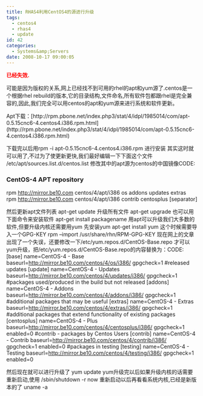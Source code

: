 ```yaml
---
title: RHAS4利用CentOS4的源进行升级
tags:
  - centos4
  - rhas4
  - update
id: 42
categories:
  - Systems&amp;Servers
date: 2008-10-17 09:00:05
---
```


**<span style="color: #ff0000;">已经失效.</span>**

可能是因为版权的关系,网上已经找不到可用的rhel的apt和yum源了.centos是一个根据rhel rebuild的版本,它的目录结构,文件命名,所有软件包都跟rhel是完全兼容的,因此,我们完全可以用centos的apt和yum源来进行系统和软件更新。

<!--more-->Apt下载：[http://rpm.pbone.net/index.php3/stat/4/idpl/1985014/com/apt-0.5.15cnc6-4.centos4.i386.rpm.html](http://rpm.pbone.net/index.php3/stat/4/idpl/1985014/com/apt-0.5.15cnc6-4.centos4.i386.rpm.html)
下载完以后用rpm -i apt-0.5.15cnc6-4.centos4.i386.rpm 进行安装
其实这时就可以用了,不过为了使更新更快,我们最好编辑一下下面这个文件
/etc/apt/sources.list.d/centos.list
修改其中的apt源为centos的中国镜像CODE:
### CentOS-4 APT repository
rpm http://mirror.be10.com centos/4/apt/i386 os addons updates extras
rpm http://mirror.be10.com centos/4/apt/i386 contrib centosplus [separator]

然后更新apt文件列表
apt-get update
升级所有文件
apt-get upgrade
也可以用下面命令来安装软件
apt-get install packagename
用apt可以升级我们大多数的软件,但要升级内核还需要用yum
先安装yum
apt-get install yum
这个时候需要导入一个GPG-KEY
rpm –import /usr/share/rhn/RPM-GPG-KEY
现在网上的文章出现了一个失误，还要修改一下/etc/yum.repos.d/CentOS-Base.repo
才可以yum升级，把/etc/yum.repos.d/CentOS-Base.repo的内容替换为：CODE:
[base]
name=CentOS-4 - Base
baseurl=http://mirror.be10.com/centos/4/os/i386/
gpgcheck=1
#released updates
[update]
name=CentOS-4 - Updates
baseurl=http://mirror.be10.com/centos/4/updates/i386/
gpgcheck=1
#packages used/produced in the build but not released
[addons]
name=CentOS-4 - Addons
baseurl=http://mirror.be10.com/centos/4/addons/i386/
gpgcheck=1
#additional packages that may be useful
[extras]
name=CentOS-4 - Extras
baseurl=http://mirror.be10.com/centos/4/extras/i386/
gpgcheck=1
#additional packages that extend functionality of existing packages
[centosplus]
name=CentOS-4 - Plus
baseurl=http://mirror.be10.com/centos/4/centosplus/i386/
gpgcheck=1
enabled=0
#contrib - packages by Centos Users
[contrib]
name=CentOS-4 - Contrib
baseurl=http://mirror.be10.com/centos/4/contrib/i386/
gpgcheck=1
enabled=0
#packages in testing
[testing]
name=CentOS-4 - Testing
baseurl=http://mirror.be10.com/centos/4/testing/i386/
gpgcheck=1
enabled=0

然后现在就可以进行升级了
yum update
yum升级完以后如果升级内核的话需要重新启动,使用
/sbin/shutdown -r now
重新启动以后再看看系统内核,已经是新版本的了
uname -a
